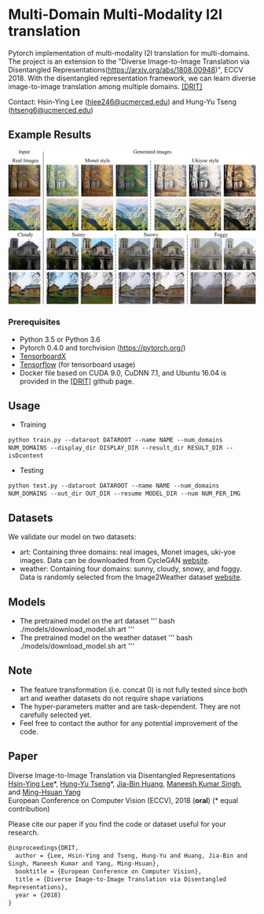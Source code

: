 # Multi-Domain Multi-Modality I2I translation

Pytorch implementation of multi-modality I2I translation for multi-domains. The project is an extension to the "Diverse Image-to-Image Translation via Disentangled Representations(https://arxiv.org/abs/1808.00948)", ECCV 2018.
With the disentangled representation framework, we can learn diverse image-to-image translation among multiple domains.
[[DRIT]](https://github.com/HsinYingLee/DRIT)

Contact: Hsin-Ying Lee (hlee246@ucmerced.edu) and Hung-Yu Tseng (htseng6@ucmerced.edu)

## Example Results
<img src='imgs/MDMM_results2.png' width="800px">

### Prerequisites
- Python 3.5 or Python 3.6
- Pytorch 0.4.0 and torchvision (https://pytorch.org/)
- [TensorboardX](https://github.com/lanpa/tensorboard-pytorch)
- [Tensorflow](https://www.tensorflow.org/) (for tensorboard usage)
- Docker file based on CUDA 9.0, CuDNN 7.1, and Ubuntu 16.04 is provided in the [[DRIT]](https://github.com/HsinYingLee/DRIT) github page.

## Usage
- Training
```
python train.py --dataroot DATAROOT --name NAME --num_domains NUM_DOMAINS --display_dir DISPLAY_DIR --result_dir RESULT_DIR --isDcontent
```
- Testing
```
python test.py --dataroot DATAROOT --name NAME --num_domains NUM_DOMAINS --out_dir OUT_DIR --resume MODEL_DIR --num NUM_PER_IMG
```

## Datasets
We validate our model on two datasets:
- art: Containing three domains: real images, Monet images, uki-yoe images. Data can be downloaded from CycleGAN [website](https://github.com/junyanz/pytorch-CycleGAN-and-pix2pix).
- weather: Containing four domains: sunny, cloudy, snowy, and foggy. Data is randomly selected from the Image2Weather dataset [website](https://www.cs.ccu.edu.tw/~wtchu/projects/Weather/index.html).

## Models
- The pretrained model on the art dataset
'''
bash ./models/download_model.sh art
'''
- The pretrained model on the weather dataset
'''
bash ./models/download_model.sh art
'''

## Note
- The feature transformation (i.e. concat 0) is not fully tested since both art and weather datasets do not require shape variations
- The hyper-parameters matter and are task-dependent. They are not carefully selected yet.
- Feel free to contact the author for any potential improvement of the code.

## Paper
Diverse Image-to-Image Translation via Disentangled Representations<br>
[Hsin-Ying Lee](http://vllab.ucmerced.edu/hylee/)\*, [Hung-Yu Tseng](https://sites.google.com/site/hytseng0509/)\*, [Jia-Bin Huang](https://filebox.ece.vt.edu/~jbhuang/), [Maneesh Kumar Singh](https://scholar.google.com/citations?user=hdQhiFgAAAAJ), and [Ming-Hsuan Yang](http://faculty.ucmerced.edu/mhyang/)<br>
European Conference on Computer Vision (ECCV), 2018 (**oral**) (* equal contribution)

Please cite our paper if you find the code or dataset useful for your research.
```
@inproceedings{DRIT,
  author = {Lee, Hsin-Ying and Tseng, Hung-Yu and Huang, Jia-Bin and Singh, Maneesh Kumar and Yang, Ming-Hsuan},
  booktitle = {European Conference on Computer Vision},
  title = {Diverse Image-to-Image Translation via Disentangled Representations},
  year = {2018}
}
